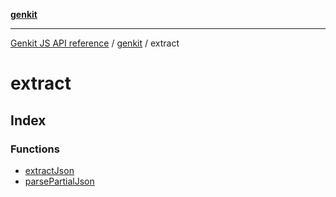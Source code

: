 [**genkit**](../README.md)

***

[Genkit JS API reference](../../README.md) / [genkit](../README.md) / extract

# extract

## Index

### Functions

- [extractJson](functions/extractJson.md)
- [parsePartialJson](functions/parsePartialJson.md)

